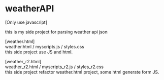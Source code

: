 # weatherAPI

[Only use javascript]

this is my side project for parsing weather api json

[weather.html] <br>
weather.html / myscripts.js / styles.css <br>
this side project use JS and html.

[weather_r2.html] <br>
weather_r2.html / myscripts_r2.js / styles_r2.css <br>
this side project refactor weather.html project, some html generate form JS.

